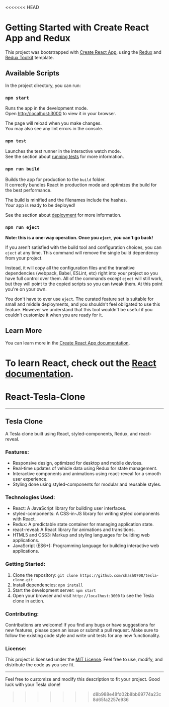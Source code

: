 <<<<<<< HEAD
# Getting Started with Create React App and Redux

This project was bootstrapped with [Create React App](https://github.com/facebook/create-react-app), using the [Redux](https://redux.js.org/) and [Redux Toolkit](https://redux-toolkit.js.org/) template.

## Available Scripts

In the project directory, you can run:

### `npm start`

Runs the app in the development mode.\
Open [http://localhost:3000](http://localhost:3000) to view it in your browser.

The page will reload when you make changes.\
You may also see any lint errors in the console.

### `npm test`

Launches the test runner in the interactive watch mode.\
See the section about [running tests](https://facebook.github.io/create-react-app/docs/running-tests) for more information.

### `npm run build`

Builds the app for production to the `build` folder.\
It correctly bundles React in production mode and optimizes the build for the best performance.

The build is minified and the filenames include the hashes.\
Your app is ready to be deployed!

See the section about [deployment](https://facebook.github.io/create-react-app/docs/deployment) for more information.

### `npm run eject`

**Note: this is a one-way operation. Once you `eject`, you can't go back!**

If you aren't satisfied with the build tool and configuration choices, you can `eject` at any time. This command will remove the single build dependency from your project.

Instead, it will copy all the configuration files and the transitive dependencies (webpack, Babel, ESLint, etc) right into your project so you have full control over them. All of the commands except `eject` will still work, but they will point to the copied scripts so you can tweak them. At this point you're on your own.

You don't have to ever use `eject`. The curated feature set is suitable for small and middle deployments, and you shouldn't feel obligated to use this feature. However we understand that this tool wouldn't be useful if you couldn't customize it when you are ready for it.

## Learn More

You can learn more in the [Create React App documentation](https://facebook.github.io/create-react-app/docs/getting-started).

To learn React, check out the [React documentation](https://reactjs.org/).
=======
# React-Tesla-Clone


---

## Tesla Clone

A Tesla clone built using React, styled-components, Redux, and react-reveal.

### Features:

- Responsive design, optimized for desktop and mobile devices.
- Real-time updates of vehicle data using Redux for state management.
- Interactive components and animations using react-reveal for a smooth user experience.
- Styling done using styled-components for modular and reusable styles.

### Technologies Used:

- React: A JavaScript library for building user interfaces.
- styled-components: A CSS-in-JS library for writing styled components with React.
- Redux: A predictable state container for managing application state.
- react-reveal: A React library for animations and transitions.
- HTML5 and CSS3: Markup and styling languages for building web applications.
- JavaScript (ES6+): Programming language for building interactive web applications.

### Getting Started:

1. Clone the repository: `git clone https://github.com/shash0708/tesla-clone.git`
2. Install dependencies: `npm install`
3. Start the development server: `npm start`
4. Open your browser and visit `http://localhost:3000` to see the Tesla clone in action.

### Contributing:

Contributions are welcome! If you find any bugs or have suggestions for new features, please open an issue or submit a pull request. Make sure to follow the existing code style and write unit tests for any new functionality.

### License:

This project is licensed under the [MIT License](https://opensource.org/licenses/MIT). Feel free to use, modify, and distribute the code as you see fit.

---

Feel free to customize and modify this description to fit your project. Good luck with your Tesla clone!
>>>>>>> d8b988e48fd02b8bb69774a23c8d65fa2257e936
